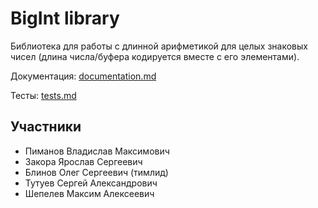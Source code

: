 # BigInt library

Библиотека для работы с длинной арифметикой для целых знаковых чисел (длина числа/буфера кодируется вместе с его элементами).

Документация: [documentation.md](docs/documentation.md)


Тесты: [tests.md](docs/Tests.md)

## Участники
- Пиманов Владислав Максимович
- Закора Ярослав Сергеевич
- Блинов Олег Сергеевич (тимлид)
- Тутуев Сергей Александрович
- Шепелев Максим Алексеевич
